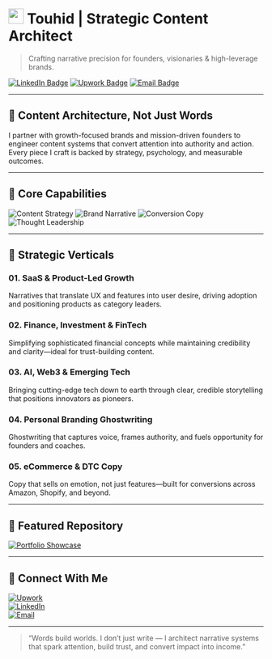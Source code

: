 # <img src="https://raw.githubusercontent.com/matiassingers/awesome-readme/master/icon.png" width="30px"> Touhid | Strategic Content Architect

> Crafting narrative precision for founders, visionaries & high-leverage brands.

[![LinkedIn Badge](https://img.shields.io/badge/LinkedIn-0077B5?style=for-the-badge&logo=linkedin&logoColor=white)](https://linkedin.com/in/touhid) 
[![Upwork Badge](https://img.shields.io/badge/Upwork-6FDA44?style=for-the-badge&logo=upwork&logoColor=white)](https://www.upwork.com/freelancers/~01bda1b9cf83cd3f1c?mp_source=share) 
[![Email Badge](https://img.shields.io/badge/Email-D14836?style=for-the-badge&logo=gmail&logoColor=white)](mailto:touhid@email.com)

---

## 🧠 Content Architecture, Not Just Words

I partner with growth-focused brands and mission-driven founders to engineer content systems that convert attention into authority and action.  
Every piece I craft is backed by strategy, psychology, and measurable outcomes.

---

## 🎯 Core Capabilities

![Content Strategy](https://img.shields.io/badge/Content_Strategy-0A0A0A?style=flat-square&logo=notion&logoColor=white)
![Brand Narrative](https://img.shields.io/badge/Brand_Narrative-1A73E8?style=flat-square&logo=bookstack&logoColor=white)
![Conversion Copy](https://img.shields.io/badge/Conversion_Copy-2C2D72?style=flat-square&logo=convertkit&logoColor=white)
![Thought Leadership](https://img.shields.io/badge/Thought_Leadership-000000?style=flat-square&logo=medium&logoColor=white)

---

## 🚀 Strategic Verticals

### 01. SaaS & Product-Led Growth  
Narratives that translate UX and features into user desire, driving adoption and positioning products as category leaders.

### 02. Finance, Investment & FinTech  
Simplifying sophisticated financial concepts while maintaining credibility and clarity—ideal for trust-building content.

### 03. AI, Web3 & Emerging Tech  
Bringing cutting-edge tech down to earth through clear, credible storytelling that positions innovators as pioneers.

### 04. Personal Branding Ghostwriting  
Ghostwriting that captures voice, frames authority, and fuels opportunity for founders and coaches.

### 05. eCommerce & DTC Copy  
Copy that sells on emotion, not just features—built for conversions across Amazon, Shopify, and beyond.

---

## 📂 Featured Repository

[![Portfolio Showcase](https://github-readme-stats.vercel.app/api/pin/?username=touhid-120&repo=Portfolio-Showcase&theme=radical)](https://github.com/touhid-120/Portfolio-Showcase)

---

## 🔗 Connect With Me

[![Upwork](https://img.shields.io/badge/Upwork-6FDA44?style=for-the-badge&logo=upwork&logoColor=white)](https://www.upwork.com/freelancers/~01bda1b9cf83cd3f1c?mp_source=share)  
[![LinkedIn](https://img.shields.io/badge/LinkedIn-0077B5?style=for-the-badge&logo=linkedin&logoColor=white)](https://linkedin.com/in/touhid)  
[![Email](https://img.shields.io/badge/Email-Me-D14836?style=for-the-badge&logo=gmail&logoColor=white)](mailto:touhid@email.com)

---

> “Words build worlds. I don’t just write — I architect narrative systems that spark attention, build trust, and convert impact into income.”
